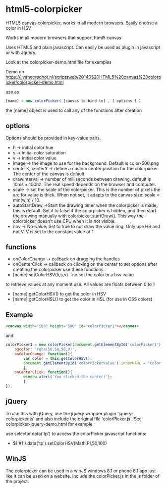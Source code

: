 html5-colorpicker
=================

HTML5 canvas colorpicker, works in all modern browsers. Easily choose a color in HSV

Works in all modern browsers that support html5 canvas

Uses HTML5 and plain javascript. Can easily be used as plugin in javascript or with Jquery.

Look at the colorpicker-demo.html file for examples

Demo on https://jjvanoorschot.nl/scriptsweb/20140520HTML5%20canvas%20colorpicker/colorpicker-demo.html

use as 
```js
[name] = new colorPicker( [canvas to bind to] , [ options ] )
```
the [name] object is used to call any of the functions after creation

## options ##
Options should be provided in key-value pairs.
* h		 	 -> initial color hue
* s		 	 -> initial color saturation
* v  	 	 -> initial color value
* image		 -> the image to use for the background. Default is color-500.png
* centerX, centerY -> define a custom center position for the colorpicker. The center of the canvas is default
* drawInterval	   -> number of milliseconds between drawing. default is 10ms = 100hz. The real speed depends on the browser and computer.
* scale			 -> set the scale of the colorpicker. This is the number of pixels the arc for value is thick. When not set, it adapts to the canvas size: scale = min(w,h) / 10.
* autoStartDraw	->Start the drawing timer when the colorpicker is made, this is default. Set it to false if the colorpicker is hidden, and then start the drawing manually with colorpicker.startDraw(). This way the colorpicker doesn't use CPU when it is not visible.
* nov		-> No-value; Set to true to not draw the value ring. Only use HS and not V. V is set to the constant value of 1.

## functions ##
* onColorChange 	 -> callback on dragging the handles
* onCenterClick 	 -> callback on clicking on the center
to set options after creating the colorpicker use these functions.
* [name].setColorHSV(h,s,v)	->to set the color to a hsv value
	
to retrieve values at any moment use. All values are floats between 0 to 1
* [name].getColorHSV() to get the color in HSV
* [name].getColorHSL() to get the color in HSL (for use in CSS colors)

## Example ##
```html
<canvas width="500" height="500" id="colorPicker1"></canvas>
```
and
```js
colorPicker1 = new colorPicker(document.getElementById('colorPicker1'), {
	bgcolor: 'rgba(50,50,50,0)',
	onColorChange: function(){
		var color = this.getColorHSV();
		document.getElementById('colorPickerValue').innerHTML = "Color h:"+color.h+" s: "+ color.s+" v: "+ color.v;
		},
	onCenterClick: function(){
		window.alert('You clicked the center!');
		}
});
```

## jQuery ##
To use this with jQuery, use the jquery wrapper plugin 'jquery-colorpicker.js' and also include the original file 'colorPicker.js'.
See colorpicker-jquery-demo.html for example

use selector.data('tp') to access the colorPicker javascript functions:
* $('#1').data('tp').setColorHSV(Math.PI,50,100)

## WinJS ##
The colorpicker can be used in a winJS windows 8.1 or phone 8.1 app just like it can be used on a website.
Include the colorPicker.js in the js folder of the project.

